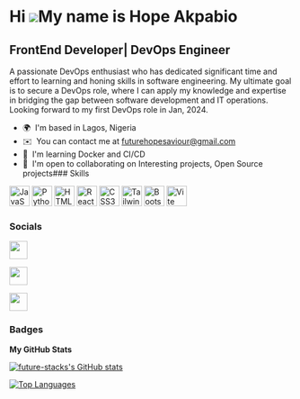 Hi ![](https://user-images.githubusercontent.com/18350557/176309783-0785949b-9127-417c-8b55-ab5a4333674e.gif)My name is Hope Akpabio
====================================================================================================================================

FrontEnd Developer| DevOps Engineer
-----------------------------------

A passionate DevOps enthusiast who has dedicated significant time and effort to learning and honing skills in software engineering. My ultimate goal is to secure a DevOps role, where I can apply my knowledge and expertise in bridging the gap between software development and IT operations. Looking forward to my first DevOps role in Jan, 2024.

*   🌍  I'm based in Lagos, Nigeria
*   ✉️  You can contact me at [futurehopesaviour@gmail.com](mailto:futurehopesaviour@gmail.com)
*   🧠  I'm learning Docker and CI/CD
*   🤝  I'm open to collaborating on Interesting projects, Open Source projects### Skills 
<p align="left">
<a href="https://developer.mozilla.org/en-US/docs/Web/JavaScript" target="_blank" rel="noreferrer"><img src="https://raw.githubusercontent.com/danielcranney/readme-generator/main/public/icons/skills/javascript-colored.svg" width="36" height="36" alt="JavaScript" /></a>
<a href="https://www.python.org/" target="_blank" rel="noreferrer"><img src="https://raw.githubusercontent.com/danielcranney/readme-generator/main/public/icons/skills/python-colored.svg" width="36" height="36" alt="Python" /></a>
<a href="https://developer.mozilla.org/en-US/docs/Glossary/HTML5" target="_blank" rel="noreferrer"><img src="https://raw.githubusercontent.com/danielcranney/readme-generator/main/public/icons/skills/html5-colored.svg" width="36" height="36" alt="HTML5" /></a>
<a href="https://reactjs.org/" target="_blank" rel="noreferrer"><img src="https://raw.githubusercontent.com/danielcranney/readme-generator/main/public/icons/skills/react-colored.svg" width="36" height="36" alt="React" /></a>
<a href="https://www.w3.org/TR/CSS/#css" target="_blank" rel="noreferrer"><img src="https://raw.githubusercontent.com/danielcranney/readme-generator/main/public/icons/skills/css3-colored.svg" width="36" height="36" alt="CSS3" /></a>
<a href="https://tailwindcss.com/" target="_blank" rel="noreferrer"><img src="https://raw.githubusercontent.com/danielcranney/readme-generator/main/public/icons/skills/tailwindcss-colored.svg" width="36" height="36" alt="TailwindCSS" /></a>
<a href="https://getbootstrap.com/" target="_blank" rel="noreferrer"><img src="https://raw.githubusercontent.com/danielcranney/readme-generator/main/public/icons/skills/bootstrap-colored.svg" width="36" height="36" alt="Bootstrap" /></a>
<a href="https://vitejs.dev/" target="_blank" rel="noreferrer"><img src="https://raw.githubusercontent.com/danielcranney/readme-generator/main/public/icons/skills/vite-colored.svg" width="36" height="36" alt="Vite" /></a>
</p>
                    
### Socials
                  
                  
<p align="left">
                          
<a href="https://www.github.com/future-stacks" target="_blank" rel="noreferrer"><img src="https://raw.githubusercontent.com/danielcranney/readme-generator/main/public/icons/socials/github-dark.svg" width="32" height="32" /></a>
                          
<a href="https://www.linkedin.com/in/hope-akpabio-69303b178" target="_blank" rel="noreferrer"><img src="https://raw.githubusercontent.com/danielcranney/readme-generator/main/public/icons/socials/linkedin.svg" width="32" height="32" /></a>
                          
<a href="https://www.twitter.com/hopesavior" target="_blank" rel="noreferrer"><img src="https://raw.githubusercontent.com/danielcranney/readme-generator/main/public/icons/socials/twitter.svg" width="32" height="32" /></a>
</p>

### Badges
<b>My GitHub Stats</b>

<a href="http://www.github.com/future-stacks"><img src="https://github-readme-stats.vercel.app/api?username=future-stacks&show_icons=true&hide=&count_private=true&title_color=f97316&text_color=ffffff&icon_color=facc15&bg_color=0f172a&hide_border=true&show_icons=true" alt="future-stacks's GitHub stats" /></a>

<a href="https://github.com/future-stacks" align="left"><img src="https://github-readme-stats.vercel.app/api/top-langs/?username=future-stacks&langs_count=10&title_color=f97316&text_color=ffffff&icon_color=facc15&bg_color=0f172a&hide_border=true&locale=en&custom_title=Top%20%Languages" alt="Top Languages" /></a>

<!---
future-stacks/future-stacks is a ✨ special ✨ repository because its `README.md` (this file) appears on your GitHub profile.
You can click the Preview link to take a look at your changes.
--->
